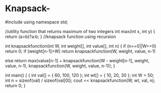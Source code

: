 # Knapsack-
#include<iostream>
  using namespace std;
  
//utility function that returns maximum of two integers
int max(int x, int y)
{
return (a>b)?a:b;
}
//knapsack function using recursion

int knapsackfunction(int W, int weight[], int value[], int n)
{
 if (n==0||W==0)
    return 0;
 if (weight[n-1]>W)
    return knapsackfunction(W, weight, value, n-1)

else return max(value[n-1] + knapsackfunction(W - weight[n-1], weight, value, n-1), knapsackfunction(W, weight, value, n-1));
}

  int main()
  {
  {
int val[] = { 60, 100, 120 };
int wt[] = { 10, 20, 30 };
int W = 50;
int n = sizeof(val) / sizeof(val[0]); cout << knapsackfunction(W, wt, val, n); 
  return 0;
}
